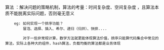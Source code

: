 
 算法 ：解决问题的策略机制，算法的考量：时间复杂度、空间复杂度  ，且算法本质不能脱离实际问题，否则毫无意义
        
        
        eg: 如何实现一个排序功能？ 
            冒泡、选择、插入、希尔、递归（归并）、快排....
            
            对于一些非常规计算，数学方法就更能体现算法价值，排序只能算代码集合中常见的算法，实际上各种大的组件，hash算法，负载均衡的算法都是业务体现
       

